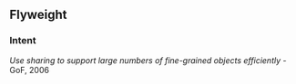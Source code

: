 ## Flyweight

### Intent
*Use sharing to support large numbers of fine-grained objects efficiently* - GoF, 2006
